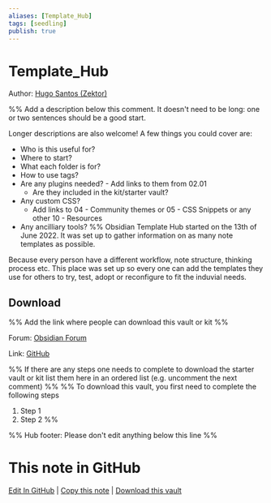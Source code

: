 ```yaml
---
aliases: [Template_Hub]
tags: [seedling]
publish: true
---
```


# Template_Hub

Author: [Hugo Santos (Zektor)](Zektor)

%% Add a description below this comment. It doesn't need to be long: one or two sentences should be a good start.

Longer descriptions are also welcome! A few things you could cover are:

- Who is this useful for?
- Where to start?
- What each folder is for?
- How to use tags?
- Are any plugins needed? - Add links to them from 02.01
  - Are they included in the kit/starter vault?
- Any custom CSS?
  - Add links to 04 - Community themes or 05 - CSS Snippets or any other 10 - Resources
- Any ancilliary tools?
  %%
  Obsidian Template Hub started on the 13th of June 2022. It was set up to gather information on as many note templates as possible.

Because every person have a different workflow, note structure, thinking process etc. This place was set up so every one can add the templates they use for others to try, test, adopt or reconfigure to fit the induvial needs.

## Download

%% Add the link where people can download this vault or kit %%

Forum: [Obsidian Forum](https://forum.obsidian.md/t/template-hub/39499)

Link: [GitHub](https://github.com/llZektorll/Template_Hub)

%% If there are any steps one needs to complete to download the starter vault or kit list them here in an ordered list (e.g. uncomment the next comment)
%%
%% To download this vault, you first need to complete the following steps

1. Step 1
2. Step 2
   %%

%% Hub footer: Please don't edit anything below this line %%

# This note in GitHub

<span class="git-footer">[Edit In GitHub](https://github.dev/obsidian-community/obsidian-hub/blob/main/03%20-%20Showcases%20%26%20Templates/Vaults/Template_Hub.md "git-hub-edit-note") | [Copy this note](https://raw.githubusercontent.com/obsidian-community/obsidian-hub/main/03%20-%20Showcases%20%26%20Templates/Vaults/Template_Hub.md "git-hub-copy-note") | [Download this vault](https://github.com/obsidian-community/obsidian-hub/archive/refs/heads/main.zip "git-hub-download-vault") </span>
